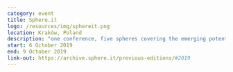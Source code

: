 ```yaml
---
category: event
title: Sphere.it
logo: /resources/img/sphereit.png
location: Kraków, Poland
description: "one conference, five spheres covering the emerging potential of software technology"
start: 6 October 2019
end: 9 October 2019
link-out: https://archive.sphere.it/previous-editions/#2019
---
```

